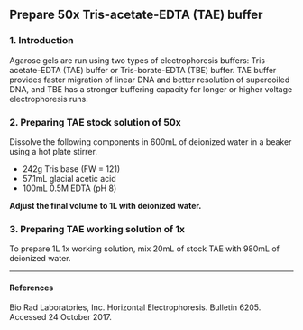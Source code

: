 ## Prepare 50x Tris-acetate-EDTA (TAE) buffer
### 1.	Introduction

Agarose gels are run using two types of electrophoresis buffers: Tris-acetate-EDTA (TAE) 	buffer or Tris-borate-EDTA (TBE) buffer. TAE buffer provides faster migration of linear DNA 	and better resolution of supercoiled DNA, and TBE has a stronger buffering capacity for longer 	or higher voltage electrophoresis runs.### 2.	Preparing TAE stock solution of 50x

Dissolve the following components in 600mL of deionized water in a beaker using a hot plate 	stirrer.- 242g Tris base (FW = 121)
- 57.1mL glacial acetic acid- 100mL 0.5M EDTA (pH 8)**Adjust the final volume to 1L with deionized water.**### 3. Preparing TAE working solution of 1xTo prepare 1L 1x working solution, mix 20mL of stock TAE with 980mL of deionized water.

--------------------------------------------------------------------
#### ReferencesBio Rad Laboratories, Inc. Horizontal Electrophoresis. Bulletin 6205. Accessed 24 October 2017. 	